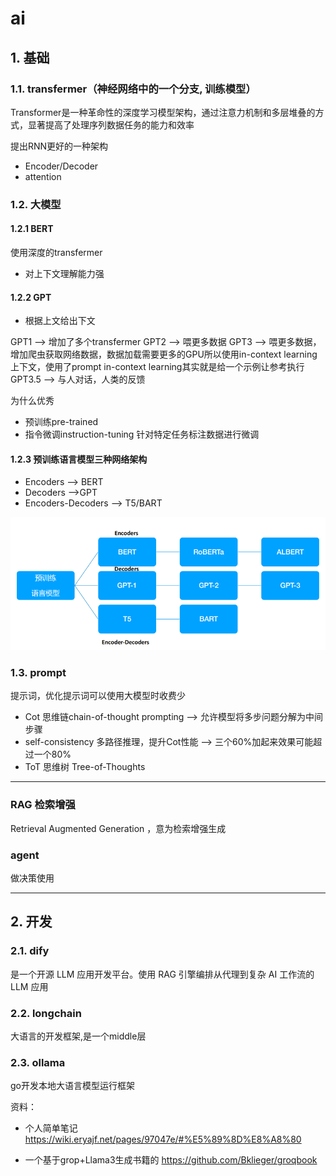 # ai

## 1. 基础

### 1.1. transfermer（神经网络中的一个分支, 训练模型）
Transformer是一种革命性的深度学习模型架构，通过注意力机制和多层堆叠的方式，显著提高了处理序列数据任务的能力和效率

提出RNN更好的一种架构

+ Encoder/Decoder
+ attention


### 1.2. 大模型
#### 1.2.1 BERT
使用深度的transfermer

+ 对上下文理解能力强

#### 1.2.2 GPT

+ 根据上文给出下文

GPT1 --> 增加了多个transfermer
GPT2 --> 喂更多数据
GPT3 --> 喂更多数据，增加爬虫获取网络数据，数据加载需要更多的GPU所以使用in-context learning上下文，使用了prompt
in-context learning其实就是给一个示例让参考执行
GPT3.5 --> 与人对话，人类的反馈


为什么优秀
+ 预训练pre-trained
+ 指令微调instruction-tuning 针对特定任务标注数据进行微调



#### 1.2.3 预训练语言模型三种网络架构
+ Encoders --> BERT
+ Decoders -->GPT
+ Encoders-Decoders --> T5/BART

![img.png](images/预训练语言模型.png)

### 1.3. prompt
提示词，优化提示词可以使用大模型时收费少

+ Cot 思维链chain-of-thought prompting --> 允许模型将多步问题分解为中间步骤
+ self-consistency 多路径推理，提升Cot性能 --> 三个60%加起来效果可能超过一个80%
+ ToT 思维树 Tree-of-Thoughts


---------------------------

### RAG 检索增强
Retrieval Augmented Generation ，意为检索增强生成


### agent
做决策使用



----------------------

## 2. 开发
### 2.1. dify
是一个开源 LLM 应用开发平台。使用 RAG 引擎编排从代理到复杂 AI 工作流的 LLM 应用

### 2.2. longchain
大语言的开发框架,是一个middle层

### 2.3. ollama
go开发本地大语言模型运行框架



资料：
+ 个人简单笔记 https://wiki.eryajf.net/pages/97047e/#%E5%89%8D%E8%A8%80

+ 一个基于grop+Llama3生成书籍的 https://github.com/Bklieger/groqbook   